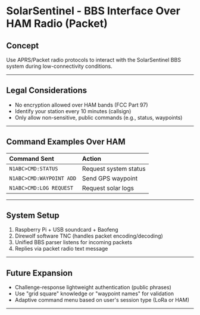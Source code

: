 # SolarSentinel - BBS Interface Over HAM Radio (Packet)

## Concept

Use APRS/Packet radio protocols to interact with the SolarSentinel BBS system during low-connectivity conditions.

---

## Legal Considerations

- No encryption allowed over HAM bands (FCC Part 97)
- Identify your station every 10 minutes (callsign)
- Only allow non-sensitive, public commands (e.g., status, waypoints)

---

## Command Examples Over HAM

| Command Sent | Action |
|:-------------|:-------|
| `N1ABC>CMD:STATUS` | Request system status |
| `N1ABC>CMD:WAYPOINT ADD` | Send GPS waypoint |
| `N1ABC>CMD:LOG REQUEST` | Request solar logs |

---

## System Setup

1. Raspberry Pi + USB soundcard + Baofeng
2. Direwolf software TNC (handles packet encoding/decoding)
3. Unified BBS parser listens for incoming packets
4. Replies via packet radio text message

---

## Future Expansion

- Challenge-response lightweight authentication (public phrases)
- Use "grid square" knowledge or "waypoint names" for validation
- Adaptive command menu based on user's session type (LoRa or HAM)

---